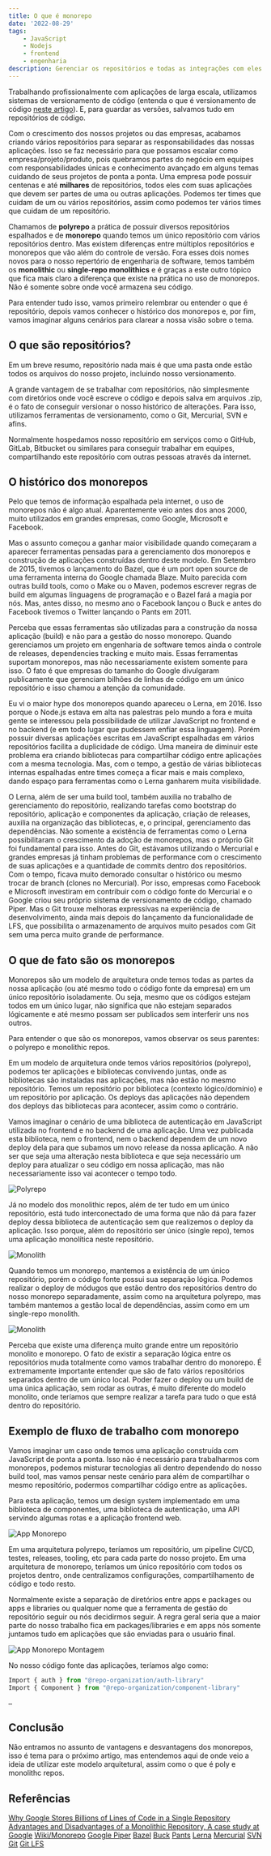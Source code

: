 ```yaml
---
title: O que é monorepo
date: '2022-08-29'
tags:
    - JavaScript
    - Nodejs
    - frontend
    - engenharia
description: Gerenciar os repositórios e todas as integrações com eles em grandes projetos pode se tornar complexo e trabalhoso. Existem práticas que podem nos ajudar a facilitar este processo e os monorepos podem nos ajudar bastante nisso.
---
```


Trabalhando profissionalmente com aplicações de larga escala, utilizamos sistemas de versionamento de código (entenda o que é versionamento de código [neste artigo](/posts/introdução-a-versionamento-de-código-e-conhecendo-o-git/)). E, para guardar as versões, salvamos tudo em repositórios de código.

Com o crescimento dos nossos projetos ou das empresas, acabamos criando vários repositórios para separar as responsabilidades das nossas aplicações. Isso se faz necessário para que possamos escalar como empresa/projeto/produto, pois quebramos partes do negócio em equipes com responsabilidades únicas e conhecimento avançado em alguns temas cuidando de seus projetos de ponta a ponta. Uma empresa pode possuir centenas e até **milhares** de repositórios, todos eles com suas aplicações que devem ser partes de uma ou outras aplicações. Podemos ter times que cuidam de um ou vários repositórios, assim como podemos ter vários times que cuidam de um repositório.

Chamamos de **polyrepo** a prática de possuir diversos repositórios espalhados e de **monorepo** quando temos um único repositório com vários repositórios dentro. Mas existem diferenças entre múltiplos repositórios e monorepos que vão além do controle de versão. Fora esses dois nomes novos para o nosso repertório de engenharia de software, temos também os **monolithic** ou **single-repo monolithics** e é graças a este outro tópico que fica mais claro a diferença que existe na prática no uso de monorepos. Não é somente sobre onde você armazena seu código.

Para entender tudo isso, vamos primeiro relembrar ou entender o que é repositório, depois vamos conhecer o histórico dos monorepos e, por fim, vamos imaginar alguns cenários para clarear a nossa visão sobre o tema.

## O que são repositórios?

Em um breve resumo, repositório nada mais é que uma pasta onde estão todos os arquivos do nosso projeto, incluindo nosso versionamento.

A grande vantagem de se trabalhar com repositórios, não simplesmente com diretórios onde você escreve o código e depois salva em arquivos .zip, é o fato de conseguir versionar o nosso histórico de alterações. Para isso, utilizamos ferramentas de versionamento, como o Git, Mercurial, SVN e afins.

Normalmente hospedamos nosso repositório em serviços como o GitHub, GitLab, Bitbucket ou similares para conseguir trabalhar em equipes, compartilhando este repositório com outras pessoas através da internet.

## O histórico dos monorepos

Pelo que temos de informação espalhada pela internet, o uso de monorepos não é algo atual. Aparentemente veio antes dos anos 2000, muito utilizados em grandes empresas, como Google, Microsoft e Facebook.

Mas o assunto começou a ganhar maior visibilidade quando começaram a aparecer ferramentas pensadas para a gerenciamento dos monorepos e construção de aplicações construídas dentro deste modelo.
Em Setembro de 2015, tivemos o lançamento do Bazel, que é um port open source de uma ferramenta interna do Google chamada Blaze. Muito parecida com outras build tools, como o Make ou o Maven, podemos escrever regras de build em algumas linguagens de programação e o Bazel fará a magia por nós. Mas, antes disso, no mesmo ano o Facebook lançou o Buck e antes do Facebook tivemos o Twitter lançando o Pants em 2011.

Perceba que essas ferramentas são utilizadas para a construção da nossa aplicação (build) e não para a gestão do nosso monorepo. Quando gerenciamos um projeto em engenharia de software temos ainda o controle de releases, dependencies tracking e muito mais. Essas ferramentas suportam monorepos, mas não necessariamente existem somente para isso. O fato é que empresas do tamanho do Google divulgaram publicamente que gerenciam bilhões de linhas de código em um único repositório e isso chamou a atenção da comunidade.

Eu vi o maior hype dos monorepos quando apareceu o Lerna, em 2016. Isso porque o Node.js estava em alta nas palestras pelo mundo a fora e muita gente se interessou pela possibilidade de utilizar JavaScript no frontend e no backend (e em todo lugar que pudessem enfiar essa linguagem). Porém possuir diversas aplicações escritas em JavaScript espalhadas em vários repositórios facilita a duplicidade de código. Uma maneira de diminuir este problema era criando bibliotecas para compartilhar código entre aplicações com a mesma tecnologia. Mas, com o tempo, a gestão de várias bibliotecas internas espalhadas entre times começa a ficar mais e mais complexo, dando espaço para ferramentas como o Lerna ganharem muita visibilidade.

O Lerna, além de ser uma build tool, também auxilia no trabalho de gerenciamento do repositório, realizando tarefas como bootstrap do repositório, aplicação e componentes da aplicação, criação de releases, auxilia na organização das bibliotecas, e, o principal, gerenciamento das dependências.
Não somente a existência de ferramentas como o Lerna possibilitaram o crescimento da adoção de monorepos, mas o próprio Git foi fundamental para isso. Antes do Git, estávamos utilizando o Mercurial e grandes empresas já tinham problemas de performance com o crescimento de suas aplicações e a quantidade de commits dentro dos repositórios. Com o tempo, ficava muito demorado consultar o histórico ou mesmo trocar de branch (clones no Mercurial). Por isso, empresas como Facebook e Microsoft investiram em contribuir com o código fonte do Mercurial e o Google criou seu próprio sistema de versionamento de código, chamado Piper. Mas o Git trouxe melhoras expressívas na experiência de desenvolvimento, ainda mais depois do lançamento da funcionalidade de LFS, que possibilita o armazenamento de arquivos muito pesados com Git sem uma perca muito grande de performance.

## O que de fato são os monorepos

Monorepos são um modelo de arquitetura onde temos todas as partes da nossa aplicação (ou até mesmo todo o código fonte da empresa) em um único repositório isoladamente. Ou seja, mesmo que os códigos estejam todos em um único lugar, não significa que não estejam separados lógicamente e até mesmo possam ser publicados sem interferir uns nos outros.

Para entender o que são os monorepos, vamos observar os seus parentes: o polyrepo e monolithic repos. 

Em um modelo de arquitetura onde temos vários repositórios (polyrepo), podemos ter aplicações e bibliotecas convivendo juntas, onde as bibliotecas são instaladas nas aplicações, mas não estão no mesmo repositório. Temos um repositório por biblioteca (contexto lógico/domínio) e um repositório por aplicação. Os deploys das aplicações não dependem dos deploys das bibliotecas para acontecer, assim como o contrário.

Vamos imaginar o cenário de uma biblioteca de autenticação em JavaScript utilizada no frontend e no backend de uma aplicação. Uma vez publicada esta biblioteca, nem o frontend, nem o backend dependem de um novo deploy dela para que subamos um novo release da nossa aplicação. A não ser que seja uma alteração nesta biblioteca e que seja necessário um deploy para atualizar o seu código em nossa aplicação, mas não necessariamente isso vai acontecer o tempo todo.

![Polyrepo](/images/posts/monorepos-Polyrepo.png)

Já no modelo dos monolithic repos, além de ter tudo em um único repositório, está tudo interconectado de uma forma que não dá para fazer deploy dessa biblioteca de autenticação sem que realizemos o deploy da aplicação. Isso porque, além do repositório ser único (single repo), temos uma aplicação monolítica neste repositório.

![Monolith](/images/posts/monorepos-Monolith.png)

Quando temos um monorepo, mantemos a existência de um único repositório, porém o código fonte possui sua separação lógica. Podemos realizar o deploy de módugos que estão dentro dos repositórios dentro do nosso monorepo separadamente, assim como na arquitetura polyrepo, mas também mantemos a gestão local de dependências, assim como em um single-repo monolith.

![Monolith](/images/posts/monorepos-Monorepo.png)

Perceba que existe uma diferença muito grande entre um repositório monolito e monorepo. O fato de existir a separação lógica entre os repositórios muda totalmente como vamos trabalhar dentro do monorepo. É extremamente importante entender que são de fato vários repositórios separados dentro de um único local. Poder fazer o deploy ou um build de uma única aplicação, sem rodar as outras, é muito diferente do modelo monolito, onde teríamos que sempre realizar a tarefa para tudo o que está dentro do repositório.

## Exemplo de fluxo de trabalho com monorepo

Vamos imaginar um caso onde temos uma aplicação construída com JavaScript de ponta a ponta. Isso não é necessário para trabalharmos com monorepos, podemos misturar tecnologias ali dentro dependendo do nosso build tool, mas vamos pensar neste cenário para além de compartilhar o mesmo repositório, podermos compartilhar código entre as aplicações.

Para esta aplicação, temos um design system implementado em uma biblioteca de componentes, uma biblioteca de autenticação, uma API servindo algumas rotas e a aplicação frontend web.


![App Monorepo](/images/posts/monorepos-App.png)

Em uma arquitetura polyrepo, teríamos um repositório, um pipeline CI/CD, testes, releases, tooling, etc para cada parte do nosso projeto. Em uma arquitetura de monorepo, teríamos um único repositório com todos os projetos dentro, onde centralizamos configurações, compartilhamento de código e todo resto.

Normalmente existe a separação de diretórios entre apps e packages ou apps e libraries ou qualquer nome que a ferramenta de gestão do repositório seguir ou nós decidirmos seguir. A regra geral seria que a maior parte do nosso trabalho fica em packages/libraries e em apps nós somente juntamos tudo em aplicações que são enviadas para o usuário final.

![App Monorepo Montagem](/images/posts/monorepos-App-Monorepo.png)

No nosso código fonte das aplicações, teríamos algo como:

```javascript
Import { auth } from "@repo-organization/auth-library"
Import { Component } from "@repo-organization/component-library"

…
```

## Conclusão

Não entramos no assunto de vantagens e desvantagens dos monorepos, isso é tema para o próximo artigo, mas entendemos aqui de onde veio a ideia de utilizar este modelo arquitetural, assim como o que é poly e monolithc repos.

## Referências

[Why Google Stores Billions of Lines of Code in a Single Repository](https://research.google/pubs/pub45424/)
[Advantages and Disadvantages of a Monolithic Repository, A case study at Google](https://people.engr.ncsu.edu/ermurph3/papers/seip18.pdf)
[Wiki/Monorepo](https://en.wikipedia.org/wiki/Monorepo)
[Google Piper](https://opensource.google/documentation/reference/glossary#Piper)
[Bazel](https://bazel.build/)
[Buck](https://buck.build/)
[Pants](https://www.pantsbuild.org/)
[Lerna](https://lerna.js.org/ )
[Mercurial](https://www.mercurial-scm.org/)
[SVN](https://subversion.apache.org/)
[Git](https://git-scm.com/)
[Git LFS](https://git-lfs.github.com/)